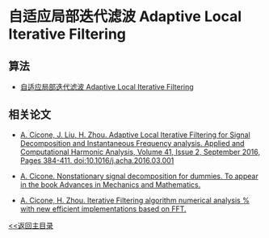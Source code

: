 # 自适应局部迭代滤波 Adaptive Local Iterative Filtering

## 算法
* [自适应局部迭代滤波 Adaptive Local Iterative Filtering](https://ww2.mathworks.cn/matlabcentral/fileexchange/56210-alif)
## 相关论文

* [A. Cicone, J. Liu, H. Zhou. Adaptive Local Iterative Filtering for Signal Decomposition and Instantaneous Frequency analysis. Applied and Computational Harmonic Analysis, Volume 41, Issue 2, September 2016, Pages 384-411. 
doi:10.1016/j.acha.2016.03.001](http://arxiv.org/abs/1411.6051)

* [A. Cicone. Nonstationary signal decomposition for dummies. To appear in the book Advances in Mechanics and Mathematics.](https://arxiv.org/abs/1710.04844)

* [A. Cicone, H. Zhou. Iterative Filtering algorithm numerical analysis % with new efficient implementations based on FFT.](http://arxiv.org/abs/1802.01359)  

[<<返回主目录](../README.md)
